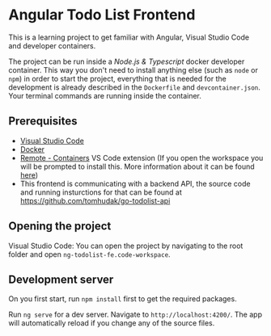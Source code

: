 # Angular Todo List Frontend

This is a learning project to get familiar with Angular, Visual Studio Code and developer containers. 

The project can be run inside a *Node.js & Typescript* docker developer container. This way you don't need to install anything else (such as `node` or `npm`) in order to start the project, everything that is needed for the development is already described in the `Dockerfile` and `devcontainer.json`. Your terminal commands are running inside the container.
 
## Prerequisites

- [Visual Studio Code](https://code.visualstudio.com/) 
- [Docker](https://www.docker.com/)
- [Remote - Containers](vscode:extension/ms-vscode-remote.remote-containers) VS Code extension (If you open the workspace you will be prompted to install this. More information about it can be found [here](https://code.visualstudio.com/docs/remote/containers-tutorial))
- This frontend is communicating with a backend API, the source code and running insturctions for that can be found at https://github.com/tomhudak/go-todolist-api

## Opening the project

Visual Studio Code: You can open the project by navigating to the root folder and open `ng-todolist-fe.code-workspace`.

## Development server

On you first start, run `npm install` first to get the required packages.

Run `ng serve` for a dev server. Navigate to `http://localhost:4200/`. The app will automatically reload if you change any of the source files.

